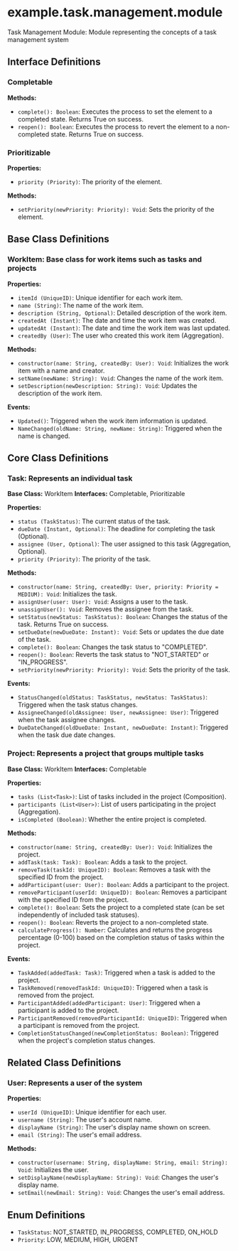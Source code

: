 # example.task.management.module

Task Management Module: Module representing the concepts of a task management system

## Interface Definitions

### Completable

**Methods:**
  - `complete(): Boolean`: Executes the process to set the element to a completed state. Returns True on success.
  - `reopen(): Boolean`: Executes the process to revert the element to a non-completed state. Returns True on success.

### Prioritizable

**Properties:**
  - `priority (Priority)`: The priority of the element.

**Methods:**
  - `setPriority(newPriority: Priority): Void`: Sets the priority of the element.

## Base Class Definitions

### WorkItem: Base class for work items such as tasks and projects

**Properties:**
  - `itemId (UniqueID)`: Unique identifier for each work item.
  - `name (String)`: The name of the work item.
  - `description (String, Optional)`: Detailed description of the work item.
  - `createdAt (Instant)`: The date and time the work item was created.
  - `updatedAt (Instant)`: The date and time the work item was last updated.
  - `createdBy (User)`: The user who created this work item (Aggregation).

**Methods:**
  - `constructor(name: String, createdBy: User): Void`: Initializes the work item with a name and creator.
  - `setName(newName: String): Void`: Changes the name of the work item.
  - `setDescription(newDescription: String): Void`: Updates the description of the work item.

**Events:**
  - `Updated()`: Triggered when the work item information is updated.
  - `NameChanged(oldName: String, newName: String)`: Triggered when the name is changed.

## Core Class Definitions

### Task: Represents an individual task

**Base Class:** WorkItem
**Interfaces:** Completable, Prioritizable

**Properties:**
  - `status (TaskStatus)`: The current status of the task.
  - `dueDate (Instant, Optional)`: The deadline for completing the task (Optional).
  - `assignee (User, Optional)`: The user assigned to this task (Aggregation, Optional).
  - `priority (Priority)`: The priority of the task.

**Methods:**
  - `constructor(name: String, createdBy: User, priority: Priority = MEDIUM): Void`: Initializes the task.
  - `assignUser(user: User): Void`: Assigns a user to the task.
  - `unassignUser(): Void`: Removes the assignee from the task.
  - `setStatus(newStatus: TaskStatus): Boolean`: Changes the status of the task. Returns True on success.
  - `setDueDate(newDueDate: Instant): Void`: Sets or updates the due date of the task.
  - `complete(): Boolean`: Changes the task status to "COMPLETED".
  - `reopen(): Boolean`: Reverts the task status to "NOT_STARTED" or "IN_PROGRESS".
  - `setPriority(newPriority: Priority): Void`: Sets the priority of the task.

**Events:**
  - `StatusChanged(oldStatus: TaskStatus, newStatus: TaskStatus)`: Triggered when the task status changes.
  - `AssigneeChanged(oldAssignee: User, newAssignee: User)`: Triggered when the task assignee changes.
  - `DueDateChanged(oldDueDate: Instant, newDueDate: Instant)`: Triggered when the task due date changes.

### Project: Represents a project that groups multiple tasks

**Base Class:** WorkItem
**Interfaces:** Completable

**Properties:**
  - `tasks (List<Task>)`: List of tasks included in the project (Composition).
  - `participants (List<User>)`: List of users participating in the project (Aggregation).
  - `isCompleted (Boolean)`: Whether the entire project is completed.

**Methods:**
  - `constructor(name: String, createdBy: User): Void`: Initializes the project.
  - `addTask(task: Task): Boolean`: Adds a task to the project.
  - `removeTask(taskId: UniqueID): Boolean`: Removes a task with the specified ID from the project.
  - `addParticipant(user: User): Boolean`: Adds a participant to the project.
  - `removeParticipant(userId: UniqueID): Boolean`: Removes a participant with the specified ID from the project.
  - `complete(): Boolean`: Sets the project to a completed state (can be set independently of included task statuses).
  - `reopen(): Boolean`: Reverts the project to a non-completed state.
  - `calculateProgress(): Number`: Calculates and returns the progress percentage (0-100) based on the completion status of tasks within the project.

**Events:**
  - `TaskAdded(addedTask: Task)`: Triggered when a task is added to the project.
  - `TaskRemoved(removedTaskId: UniqueID)`: Triggered when a task is removed from the project.
  - `ParticipantAdded(addedParticipant: User)`: Triggered when a participant is added to the project.
  - `ParticipantRemoved(removedParticipantId: UniqueID)`: Triggered when a participant is removed from the project.
  - `CompletionStatusChanged(newCompletionStatus: Boolean)`: Triggered when the project's completion status changes.

## Related Class Definitions

### User: Represents a user of the system

**Properties:**
  - `userId (UniqueID)`: Unique identifier for each user.
  - `username (String)`: The user's account name.
  - `displayName (String)`: The user's display name shown on screen.
  - `email (String)`: The user's email address.

**Methods:**
  - `constructor(username: String, displayName: String, email: String): Void`: Initializes the user.
  - `setDisplayName(newDisplayName: String): Void`: Changes the user's display name.
  - `setEmail(newEmail: String): Void`: Changes the user's email address.

## Enum Definitions
  - `TaskStatus`: NOT_STARTED, IN_PROGRESS, COMPLETED, ON_HOLD
  - `Priority`: LOW, MEDIUM, HIGH, URGENT
